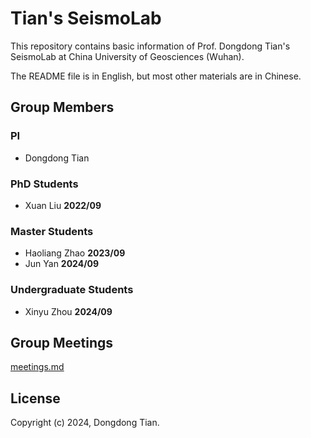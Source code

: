 # Tian's SeismoLab

This repository contains basic information of Prof. Dongdong Tian's SeismoLab at
China University of Geosciences (Wuhan).

The README file is in English, but most other materials are in Chinese.

## Group Members

### PI

- Dongdong Tian

### PhD Students

- Xuan Liu **2022/09**

### Master Students

- Haoliang Zhao **2023/09**
- Jun Yan **2024/09**
### Undergraduate Students

- Xinyu Zhou **2024/09**

## Group Meetings

[meetings.md](meetings.md)

## License

Copyright (c) 2024, Dongdong Tian.
